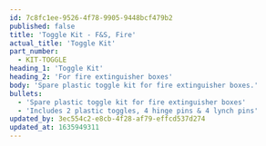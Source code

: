 ```yaml
---
id: 7c8fc1ee-9526-4f78-9905-9448bcf479b2
published: false
title: 'Toggle Kit - F&S, Fire'
actual_title: 'Toggle Kit'
part_number:
  - KIT-TOGGLE
heading_1: 'Toggle Kit'
heading_2: 'For fire extinguisher boxes'
body: 'Spare plastic toggle kit for fire extinguisher boxes.'
bullets:
  - 'Spare plastic toggle kit for fire extinguisher boxes'
  - 'Includes 2 plastic toggles, 4 hinge pins & 4 lynch pins'
updated_by: 3ec554c2-e8cb-4f28-af79-effcd537d274
updated_at: 1635949311
---
```

